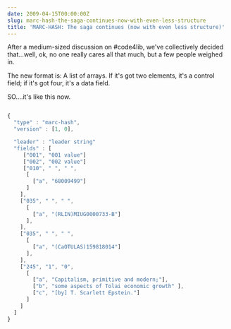 ```yaml
---
date: 2009-04-15T00:00:00Z
slug: marc-hash-the-saga-continues-now-with-even-less-structure
title: 'MARC-HASH: The saga continues (now with even less structure)'
---
```


After a medium-sized discussion on #code4lib, we've collectively decided that...well, ok, no one really cares all that much, but a few people weighed in.

The new format is: A list of arrays. If it's got two elements, it's a control field; if it's got four, it's a data field.

SO....it's like this now.


~~~javascript

{
  "type" : "marc-hash",
  "version" : [1, 0],

  "leader" : "leader string"
  "fields" : [
     ["001", "001 value"]
     ["002", "002 value"]
     ["010", " ", " ",
      [
        ["a", "68009499"]
      ]
    ],
    ["035", " ", " ",
      [
        ["a", "(RLIN)MIUG0000733-B"]
      ],
    ],
    ["035", " ", " ",
      [
        ["a", "(CaOTULAS)159818014"]
      ],
    ],
    ["245", "1", "0",
      [
        ["a", "Capitalism, primitive and modern;"],
        ["b", "some aspects of Tolai economic growth" ],
        ["c", "[by] T. Scarlett Epstein."]
      ]
    ]
  ]
}

~~~
